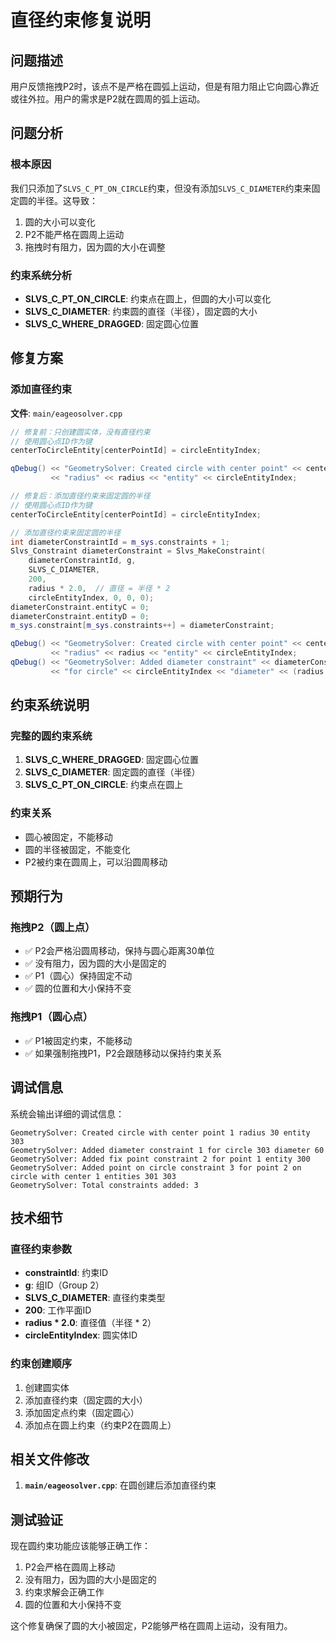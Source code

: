# 直径约束修复说明

## 问题描述

用户反馈拖拽P2时，该点不是严格在圆弧上运动，但是有阻力阻止它向圆心靠近或往外拉。用户的需求是P2就在圆周的弧上运动。

## 问题分析

### 根本原因
我们只添加了`SLVS_C_PT_ON_CIRCLE`约束，但没有添加`SLVS_C_DIAMETER`约束来固定圆的半径。这导致：
1. 圆的大小可以变化
2. P2不能严格在圆周上运动
3. 拖拽时有阻力，因为圆的大小在调整

### 约束系统分析
- **SLVS_C_PT_ON_CIRCLE**: 约束点在圆上，但圆的大小可以变化
- **SLVS_C_DIAMETER**: 约束圆的直径（半径），固定圆的大小
- **SLVS_C_WHERE_DRAGGED**: 固定圆心位置

## 修复方案

### 添加直径约束

**文件**: `main/eageosolver.cpp`

```cpp
// 修复前：只创建圆实体，没有直径约束
// 使用圆心点ID作为键
centerToCircleEntity[centerPointId] = circleEntityIndex;

qDebug() << "GeometrySolver: Created circle with center point" << centerPointId 
         << "radius" << radius << "entity" << circleEntityIndex;

// 修复后：添加直径约束来固定圆的半径
// 使用圆心点ID作为键
centerToCircleEntity[centerPointId] = circleEntityIndex;

// 添加直径约束来固定圆的半径
int diameterConstraintId = m_sys.constraints + 1;
Slvs_Constraint diameterConstraint = Slvs_MakeConstraint(
    diameterConstraintId, g,
    SLVS_C_DIAMETER,
    200,
    radius * 2.0,  // 直径 = 半径 * 2
    circleEntityIndex, 0, 0, 0);
diameterConstraint.entityC = 0;
diameterConstraint.entityD = 0;
m_sys.constraint[m_sys.constraints++] = diameterConstraint;

qDebug() << "GeometrySolver: Created circle with center point" << centerPointId 
         << "radius" << radius << "entity" << circleEntityIndex;
qDebug() << "GeometrySolver: Added diameter constraint" << diameterConstraintId 
         << "for circle" << circleEntityIndex << "diameter" << (radius * 2.0);
```

## 约束系统说明

### 完整的圆约束系统
1. **SLVS_C_WHERE_DRAGGED**: 固定圆心位置
2. **SLVS_C_DIAMETER**: 固定圆的直径（半径）
3. **SLVS_C_PT_ON_CIRCLE**: 约束点在圆上

### 约束关系
- 圆心被固定，不能移动
- 圆的半径被固定，不能变化
- P2被约束在圆周上，可以沿圆周移动

## 预期行为

### 拖拽P2（圆上点）
- ✅ P2会严格沿圆周移动，保持与圆心距离30单位
- ✅ 没有阻力，因为圆的大小是固定的
- ✅ P1（圆心）保持固定不动
- ✅ 圆的位置和大小保持不变

### 拖拽P1（圆心点）
- ✅ P1被固定约束，不能移动
- ✅ 如果强制拖拽P1，P2会跟随移动以保持约束关系

## 调试信息

系统会输出详细的调试信息：
```
GeometrySolver: Created circle with center point 1 radius 30 entity 303
GeometrySolver: Added diameter constraint 1 for circle 303 diameter 60
GeometrySolver: Added fix point constraint 2 for point 1 entity 300
GeometrySolver: Added point on circle constraint 3 for point 2 on circle with center 1 entities 301 303
GeometrySolver: Total constraints added: 3
```

## 技术细节

### 直径约束参数
- **constraintId**: 约束ID
- **g**: 组ID（Group 2）
- **SLVS_C_DIAMETER**: 直径约束类型
- **200**: 工作平面ID
- **radius * 2.0**: 直径值（半径 * 2）
- **circleEntityIndex**: 圆实体ID

### 约束创建顺序
1. 创建圆实体
2. 添加直径约束（固定圆的大小）
3. 添加固定点约束（固定圆心）
4. 添加点在圆上约束（约束P2在圆周上）

## 相关文件修改

1. **`main/eageosolver.cpp`**: 在圆创建后添加直径约束

## 测试验证

现在圆约束功能应该能够正确工作：
1. P2会严格在圆周上移动
2. 没有阻力，因为圆的大小是固定的
3. 约束求解会正确工作
4. 圆的位置和大小保持不变

这个修复确保了圆的大小被固定，P2能够严格在圆周上运动，没有阻力。

